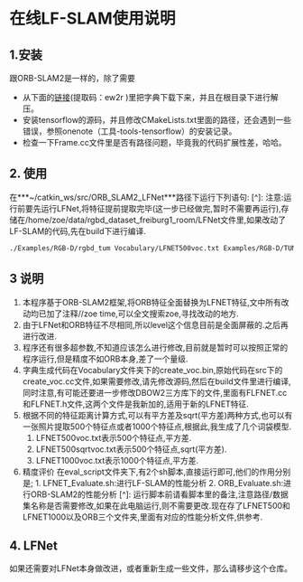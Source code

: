 # 在线LF-SLAM使用说明

## 1.安装

跟ORB-SLAM2是一样的，除了需要 

- 从下面的[链接](https://pan.baidu.com/s/1C1dFLPhTMbhjGQWt-K_39w  )(提取码：ew2r )里把字典下载下来，并且在根目录下进行解压。
- 安装tensorflow的源码，并且修改CMakeLists.txt里面的路径，还会遇到一些错误，参照onenote（工具-tools-tensorflow）的安装记录。
- 检查一下Frame.cc文件里是否有路径问题，毕竟我的代码扩展性差，哈哈。
## 2. 使用
在***~/catkin_ws/src/ORB_SLAM2_LFNet***路径下运行下列语句:
[^]: 注意:运行前要先运行LFNet,将特征提前提取完毕(这一步已经做完,暂时不需要再运行),存储在/home/zoe/data/rgbd_dataset_freiburg1_room/LFNet文件里,如果改动了LF-SLAM的代码,先在build下进行编译.
```bash
./Examples/RGB-D/rgbd_tum Vocabulary/LFNET500voc.txt Examples/RGB-D/TUM1.yaml /home/yuchao/Data/rgbd_dataset_freiburg1_room /home/yuchao/Data/rgbd_dataset_freiburg1_room/associate.txt
```
## 3 说明

1. 本程序基于ORB-SLAM2框架,将ORB特征全面替换为LFNET特征,文中所有改动均已加了注释//zoe time,可以全文搜索zoe,寻找改动的地方.
2. 由于LFNet和ORB特征不尽相同,所以level这个信息目前是全面屏蔽的.之后再进行改进.
3. 程序还有很多超参数,不知道应该怎么进行修改,目前就是暂时可以按照正常的程序运行,但是精度不如ORB本身,差了一个量级.
4. 字典生成代码在Vocabulary文件夹下的create_voc.bin,原始代码在src下的create_voc.cc文件,如果需要修改,请先修改源码,然后在build文件里进行编译,同时注意,有可能还要进一步修改DBOW2三方库下的文件,里面有FLFNET.cc和FLFNET.h文件,这两个文件是我新加的,适用于新的LFNET特征.
5. 根据不同的特征距离计算方式,可以有平方差及sqrt(平方差)两种方式,也可以有一张照片提取500个特征点或者1000个特征点,根据此,我生成了几个词袋模型.
      1. LFNET500voc.txt表示500个特征点,平方差.
      2. LFNET500sqrtvoc.txt表示500个特征点,sqrt(平方差).
      3. LFNET1000voc.txt表示1000个特征点,平方差.
6. 精度评价
     在eval_script文件夹下,有2个sh脚本,直接运行即可,他们的作用分别是;
       1. LFNET_Evaluate.sh:进行LF-SLAM的性能分析
       2. ORB_Evaluate.sh:进行ORB-SLAM2的性能分析
[^]: 运行脚本前请看脚本里的备注,注意路径/数据集名称是否需要修改,如果在此电脑运行,则不需要更改.
​	现在存了LFNET500和LFNET1000以及ORB三个文件夹,里面有对应的性能分析文件,供参考.

## 4. LFNet 

如果还需要对LFNet本身做改进，或者重新生成一些文件，那么请移步这个仓库。